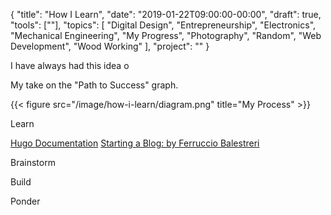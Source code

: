 {
    "title": "How I Learn",
    "date": "2019-01-22T09:00:00-00:00",
    "draft": true,
    "tools": [""],
    "topics": [
        "Digital Design",
        "Entrepreneurship",
        "Electronics",
        "Mechanical Engineering",
        "My Progress",
        "Photography",
        "Random",
        "Web Development",
        "Wood Working"
    ],
    "project": ""
}

I have always had this idea o

My take on the "Path to Success" graph.

{{< figure src="/image/how-i-learn/diagram.png" title="My Process" >}}

Learn

[Hugo Documentation](https://gohugo.io/documentation/)
[Starting a Blog: by Ferruccio Balestreri](https://ferrucc.io/posts/starting-a-blog)

Brainstorm

Build

Ponder
